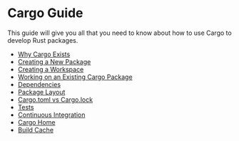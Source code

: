 # Cargo Guide

This guide will give you all that you need to know about how to use Cargo to
develop Rust packages.

* [Why Cargo Exists](why-cargo-exists.md)
* [Creating a New Package](creating-a-new-project.md)
* [Creating a Workspace](creating-a-new-workspace.md)
* [Working on an Existing Cargo Package](working-on-an-existing-project.md)
* [Dependencies](dependencies.md)
* [Package Layout](project-layout.md)
* [Cargo.toml vs Cargo.lock](cargo-toml-vs-cargo-lock.md)
* [Tests](tests.md)
* [Continuous Integration](continuous-integration.md)
* [Cargo Home](cargo-home.md)
* [Build Cache](build-cache.md)
